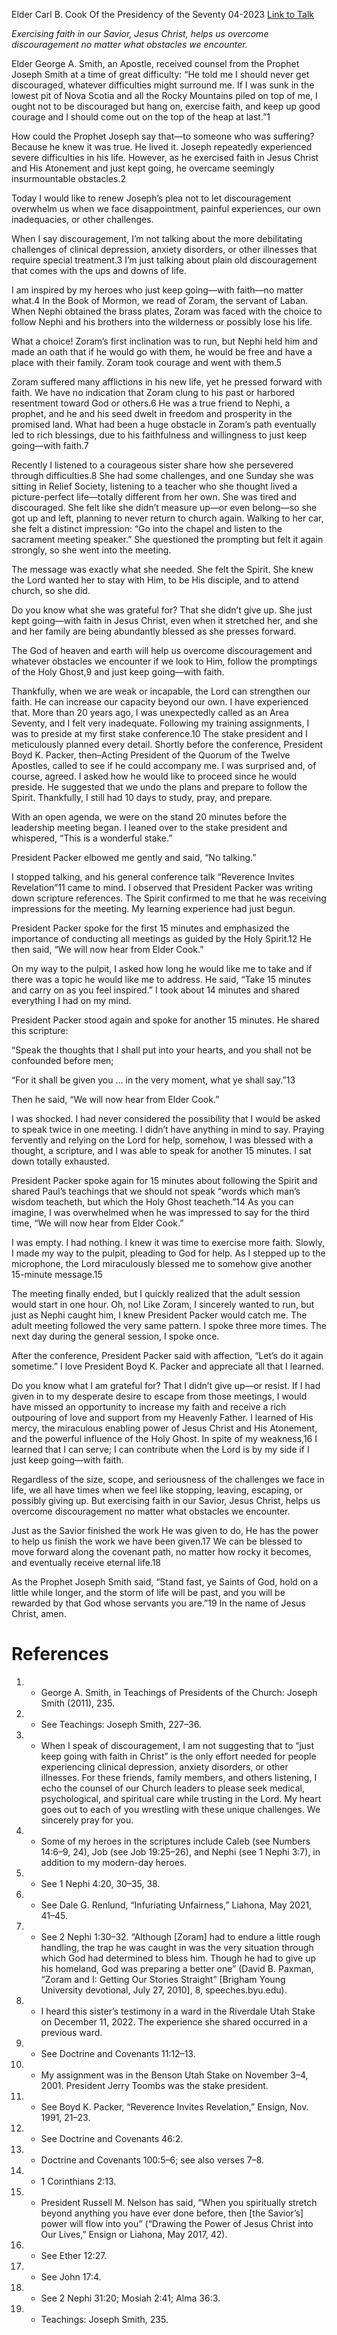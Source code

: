 Elder Carl B. Cook
Of the Presidency of the Seventy
04-2023
[Link to Talk](https://www.churchofjesuschrist.org/study/general-conference/2023/04/13cook?lang=eng)

_Exercising faith in our Savior, Jesus Christ, helps us overcome discouragement no matter what obstacles we encounter._

Elder George A. Smith, an Apostle, received counsel from the Prophet Joseph Smith at a time of great difficulty: “He told me I should never get discouraged, whatever difficulties might surround me. If I was sunk in the lowest pit of Nova Scotia and all the Rocky Mountains piled on top of me, I ought not to be discouraged but hang on, exercise faith, and keep up good courage and I should come out on the top of the heap at last.”1

How could the Prophet Joseph say that—to someone who was suffering? Because he knew it was true. He lived it. Joseph repeatedly experienced severe difficulties in his life. However, as he exercised faith in Jesus Christ and His Atonement and just kept going, he overcame seemingly insurmountable obstacles.2

Today I would like to renew Joseph’s plea not to let discouragement overwhelm us when we face disappointment, painful experiences, our own inadequacies, or other challenges.

When I say discouragement, I’m not talking about the more debilitating challenges of clinical depression, anxiety disorders, or other illnesses that require special treatment.3 I’m just talking about plain old discouragement that comes with the ups and downs of life.

I am inspired by my heroes who just keep going—with faith—no matter what.4 In the Book of Mormon, we read of Zoram, the servant of Laban. When Nephi obtained the brass plates, Zoram was faced with the choice to follow Nephi and his brothers into the wilderness or possibly lose his life.

What a choice! Zoram’s first inclination was to run, but Nephi held him and made an oath that if he would go with them, he would be free and have a place with their family. Zoram took courage and went with them.5

Zoram suffered many afflictions in his new life, yet he pressed forward with faith. We have no indication that Zoram clung to his past or harbored resentment toward God or others.6 He was a true friend to Nephi, a prophet, and he and his seed dwelt in freedom and prosperity in the promised land. What had been a huge obstacle in Zoram’s path eventually led to rich blessings, due to his faithfulness and willingness to just keep going—with faith.7

Recently I listened to a courageous sister share how she persevered through difficulties.8 She had some challenges, and one Sunday she was sitting in Relief Society, listening to a teacher who she thought lived a picture-perfect life—totally different from her own. She was tired and discouraged. She felt like she didn’t measure up—or even belong—so she got up and left, planning to never return to church again. Walking to her car, she felt a distinct impression: “Go into the chapel and listen to the sacrament meeting speaker.” She questioned the prompting but felt it again strongly, so she went into the meeting.

The message was exactly what she needed. She felt the Spirit. She knew the Lord wanted her to stay with Him, to be His disciple, and to attend church, so she did.

Do you know what she was grateful for? That she didn’t give up. She just kept going—with faith in Jesus Christ, even when it stretched her, and she and her family are being abundantly blessed as she presses forward.

The God of heaven and earth will help us overcome discouragement and whatever obstacles we encounter if we look to Him, follow the promptings of the Holy Ghost,9 and just keep going—with faith.

Thankfully, when we are weak or incapable, the Lord can strengthen our faith. He can increase our capacity beyond our own. I have experienced that. More than 20 years ago, I was unexpectedly called as an Area Seventy, and I felt very inadequate. Following my training assignments, I was to preside at my first stake conference.10 The stake president and I meticulously planned every detail. Shortly before the conference, President Boyd K. Packer, then–Acting President of the Quorum of the Twelve Apostles, called to see if he could accompany me. I was surprised and, of course, agreed. I asked how he would like to proceed since he would preside. He suggested that we undo the plans and prepare to follow the Spirit. Thankfully, I still had 10 days to study, pray, and prepare.

With an open agenda, we were on the stand 20 minutes before the leadership meeting began. I leaned over to the stake president and whispered, “This is a wonderful stake.”

President Packer elbowed me gently and said, “No talking.”

I stopped talking, and his general conference talk “Reverence Invites Revelation”11 came to mind. I observed that President Packer was writing down scripture references. The Spirit confirmed to me that he was receiving impressions for the meeting. My learning experience had just begun.

President Packer spoke for the first 15 minutes and emphasized the importance of conducting all meetings as guided by the Holy Spirit.12 He then said, “We will now hear from Elder Cook.”

On my way to the pulpit, I asked how long he would like me to take and if there was a topic he would like me to address. He said, “Take 15 minutes and carry on as you feel inspired.” I took about 14 minutes and shared everything I had on my mind.

President Packer stood again and spoke for another 15 minutes. He shared this scripture:

“Speak the thoughts that I shall put into your hearts, and you shall not be confounded before men;

“For it shall be given you … in the very moment, what ye shall say.”13

Then he said, “We will now hear from Elder Cook.”

I was shocked. I had never considered the possibility that I would be asked to speak twice in one meeting. I didn’t have anything in mind to say. Praying fervently and relying on the Lord for help, somehow, I was blessed with a thought, a scripture, and I was able to speak for another 15 minutes. I sat down totally exhausted.

President Packer spoke again for 15 minutes about following the Spirit and shared Paul’s teachings that we should not speak “words which man’s wisdom teacheth, but which the Holy Ghost teacheth.”14 As you can imagine, I was overwhelmed when he was impressed to say for the third time, “We will now hear from Elder Cook.”

I was empty. I had nothing. I knew it was time to exercise more faith. Slowly, I made my way to the pulpit, pleading to God for help. As I stepped up to the microphone, the Lord miraculously blessed me to somehow give another 15-minute message.15

The meeting finally ended, but I quickly realized that the adult session would start in one hour. Oh, no! Like Zoram, I sincerely wanted to run, but just as Nephi caught him, I knew President Packer would catch me. The adult meeting followed the very same pattern. I spoke three more times. The next day during the general session, I spoke once.

After the conference, President Packer said with affection, “Let’s do it again sometime.” I love President Boyd K. Packer and appreciate all that I learned.

Do you know what I am grateful for? That I didn’t give up—or resist. If I had given in to my desperate desire to escape from those meetings, I would have missed an opportunity to increase my faith and receive a rich outpouring of love and support from my Heavenly Father. I learned of His mercy, the miraculous enabling power of Jesus Christ and His Atonement, and the powerful influence of the Holy Ghost. In spite of my weakness,16 I learned that I can serve; I can contribute when the Lord is by my side if I just keep going—with faith.

Regardless of the size, scope, and seriousness of the challenges we face in life, we all have times when we feel like stopping, leaving, escaping, or possibly giving up. But exercising faith in our Savior, Jesus Christ, helps us overcome discouragement no matter what obstacles we encounter.

Just as the Savior finished the work He was given to do, He has the power to help us finish the work we have been given.17 We can be blessed to move forward along the covenant path, no matter how rocky it becomes, and eventually receive eternal life.18

As the Prophet Joseph Smith said, “Stand fast, ye Saints of God, hold on a little while longer, and the storm of life will be past, and you will be rewarded by that God whose servants you are.”19 In the name of Jesus Christ, amen.

# References
1. - George A. Smith, in Teachings of Presidents of the Church: Joseph Smith (2011), 235.
2. - See Teachings: Joseph Smith, 227–36.
3. - When I speak of discouragement, I am not suggesting that to “just keep going with faith in Christ” is the only effort needed for people experiencing clinical depression, anxiety disorders, or other illnesses. For these friends, family members, and others listening, I echo the counsel of our Church leaders to please seek medical, psychological, and spiritual care while trusting in the Lord. My heart goes out to each of you wrestling with these unique challenges. We sincerely pray for you.
4. - Some of my heroes in the scriptures include Caleb (see Numbers 14:6–9, 24), Job (see Job 19:25–26), and Nephi (see 1 Nephi 3:7), in addition to my modern-day heroes.
5. - See 1 Nephi 4:20, 30–35, 38.
6. - See Dale G. Renlund, “Infuriating Unfairness,” Liahona, May 2021, 41–45.
7. - See 2 Nephi 1:30–32. “Although [Zoram] had to endure a little rough handling, the trap he was caught in was the very situation through which God had determined to bless him. Though he had to give up his homeland, God was preparing a better one” (David B. Paxman, “Zoram and I: Getting Our Stories Straight” [Brigham Young University devotional, July 27, 2010], 8, speeches.byu.edu).
8. - I heard this sister’s testimony in a ward in the Riverdale Utah Stake on December 11, 2022. The experience she shared occurred in a previous ward.
9. - See Doctrine and Covenants 11:12–13.
10. - My assignment was in the Benson Utah Stake on November 3–4, 2001. President Jerry Toombs was the stake president.
11. - See Boyd K. Packer, “Reverence Invites Revelation,” Ensign, Nov. 1991, 21–23.
12. - See Doctrine and Covenants 46:2.
13. - Doctrine and Covenants 100:5–6; see also verses 7–8.
14. - 1 Corinthians 2:13.
15. - President Russell M. Nelson has said, “When you spiritually stretch beyond anything you have ever done before, then [the Savior’s] power will flow into you” (“Drawing the Power of Jesus Christ into Our Lives,” Ensign or Liahona, May 2017, 42).
16. - See Ether 12:27.
17. - See John 17:4.
18. - See 2 Nephi 31:20; Mosiah 2:41; Alma 36:3.
19. - Teachings: Joseph Smith, 235.